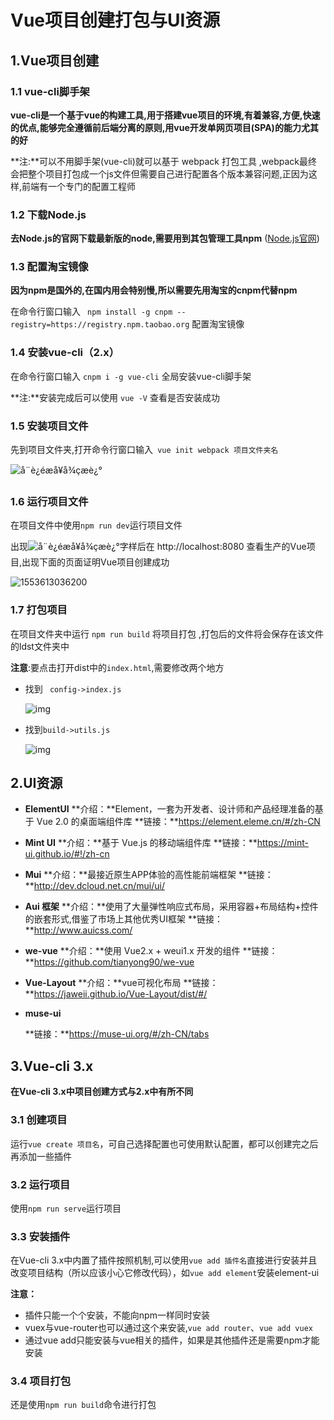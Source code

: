 # Vue项目创建打包与UI资源

## 1.Vue项目创建

### 1.1 vue-cli脚手架

**vue-cli是一个基于vue的构建工具,用于搭建vue项目的环境,有着兼容,方便,快速的优点,能够完全遵循前后端分离的原则,用vue开发单网页项目(SPA)的能力尤其的好**

**注:**可以不用脚手架(vue-cli)就可以基于 webpack 打包工具 ,webpack最终会把整个项目打包成一个js文件但需要自己进行配置各个版本兼容问题,正因为这样,前端有一个专门的配置工程师



### 1.2 下载Node.js

**去Node.js的官网下载最新版的node,需要用到其包管理工具npm** ([Node.js官网](https://nodejs.org/en/))



### 1.3 配置淘宝镜像

**因为npm是国外的,在国内用会特别慢,所以需要先用淘宝的cnpm代替npm**

在命令行窗口输入   ` npm install -g cnpm --registry=https://registry.npm.taobao.org`   配置淘宝镜像



### 1.4  安装vue-cli（2.x）

在命令行窗口输入 `cnpm i -g vue-cli` 全局安装vue-cli脚手架

**注:**安装完成后可以使用 `vue -V` 查看是否安装成功



### 1.5 安装项目文件

先到项目文件夹,打开命令行窗口输入` vue init webpack 项目文件夹名`

![å¨è¿éæå¥å¾çæè¿°](https://img-blog.csdnimg.cn/20190326233204681.png?x-oss-process=image/watermark,type_ZmFuZ3poZW5naGVpdGk,shadow_10,text_aHR0cHM6Ly9ibG9nLmNzZG4ubmV0L3dlaXhpbl80MzkwMzY5Ng==,size_16,color_FFFFFF,t_70)



### 1.6 运行项目文件

在项目文件中使用`npm run dev`运行项目文件

出现![å¨è¿éæå¥å¾çæè¿°](https://img-blog.csdnimg.cn/20190326233323424.png)字样后在 http://localhost:8080 查看生产的Vue项目,出现下面的页面证明Vue项目创建成功

![1553613036200](C:\Users\asus\AppData\Roaming\Typora\typora-user-images\1553613036200.png)



### 1.7 打包项目

在项目文件夹中运行 `npm run build` 将项目打包 ,打包后的文件将会保存在该文件的ldst文件夹中

**注意**:要点击打开dist中的`index.html`,需要修改两个地方

- 找到 ` config->index.js`

  ![img](https://img-blog.csdn.net/20180410235639689?watermark/2/text/aHR0cHM6Ly9ibG9nLmNzZG4ubmV0L3FxXzM2NzA4OTkx/font/5a6L5L2T/fontsize/400/fill/I0JBQkFCMA==/dissolve/70)

- 找到`build->utils.js`

  ![img](https://img-blog.csdn.net/20180411000014630?watermark/2/text/aHR0cHM6Ly9ibG9nLmNzZG4ubmV0L3FxXzM2NzA4OTkx/font/5a6L5L2T/fontsize/400/fill/I0JBQkFCMA==/dissolve/70)





## 2.UI资源

- **ElementUI**
  **介绍：**Element，一套为开发者、设计师和产品经理准备的基于 Vue 2.0 的桌面端组件库
  **链接：**https://element.eleme.cn/#/zh-CN

- **Mint UI**
  **介绍：**基于 Vue.js 的移动端组件库
  **链接：**https://mint-ui.github.io/#!/zh-cn

- **Mui**
  **介绍：**最接近原生APP体验的高性能前端框架
  **链接：**http://dev.dcloud.net.cn/mui/ui/

- **Aui 框架**
  **介绍：**使用了大量弹性响应式布局，采用容器+布局结构+控件的嵌套形式,借鉴了市场上其他优秀UI框架
  **链接：**http://www.auicss.com/

- **we-vue**
  **介绍：**使用 Vue2.x + weui1.x 开发的组件
  **链接：**https://github.com/tianyong90/we-vue

- **Vue-Layout**
  **介绍：**vue可视化布局
  **链接：**https://jaweii.github.io/Vue-Layout/dist/#/

- **muse-ui**

  **链接：**https://muse-ui.org/#/zh-CN/tabs



## 3.Vue-cli 3.x

**在Vue-cli 3.x中项目创建方式与2.x中有所不同**

### 3.1 创建项目

运行`vue create 项目名`，可自己选择配置也可使用默认配置，都可以创建完之后再添加一些插件



### 3.2 运行项目

使用`npm run serve`运行项目



### 3.3 安装插件

在Vue-cli 3.x中内置了插件按照机制,可以使用`vue add 插件名`直接进行安装并且改变项目结构（所以应该小心它修改代码），如`vue add element`安装element-ui

**注意：**

- 插件只能一个个安装，不能向npm一样同时安装
- vuex与vue-router也可以通过这个来安装,`vue add router`、`vue add vuex`
- 通过vue add只能安装与vue相关的插件，如果是其他插件还是需要npm才能安装



### 3.4 项目打包

还是使用`npm run build`命令进行打包